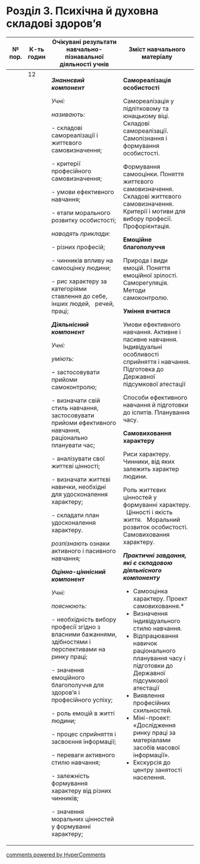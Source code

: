 <div id="hypercomments_widget" class="js-hypercomments-widget invisible"></div>

# Розділ 3. Психічна й духовна складові здоров’я 

<table>
  <tr>
    <td width="10%" align="center"><b>№ пор.</b></td>
    <td width="10%" align="center"><b>К-ть годин</b></td>
    <td width="40%" align="center"><b>Очікувані результати навчально-пізнавальної діяльності учнів</b></td>
    <td width="40%" align="center"><b>Зміст навчального матеріалу</b></td>
  </tr>
<tbody>
  <tr>
<td width="10%" style="vertical-align:top !important;"></td>
<td width="10%" style="vertical-align:top !important;">12</td>
    <td width="40%" style="vertical-align:top !important;">
<p><strong><em>Знаннєвий компонент</em></strong></p>
<p><em>Учні:</em></p>
<p><em>називають:</em></p>
<p>- складові самореалізації і життєвого самовизначення;</p>
<p>- критерії професійного самовизначення;</p>
<p>- умови ефективного навчання;</p>
<p>- етапи морального розвитку особистості;</p>
<p><em>наводять приклади:</em></p>
<p>- різних професій;</p>
<p>- чинників впливу на самооцінку людини;</p>
<p>- рис характеру за категоріями ставлення до себе, інших людей,&nbsp;&nbsp; речей, праці;</p>
<p><strong><em>Діяльнісний компонент</em></strong></p>
<p><em>Учні:</em></p>
<p><em>уміють:</em></p>
<p><strong>- </strong>застосовувати&nbsp; прийоми самоконтролю;</p>
<p>- визначати свій стиль навчання, застосовувати прийоми ефективного навчання, раціонально планувати час;</p>
<p>- аналізувати свої життєві цінності;</p>
<p>- визначати життєві навички, необхідні для удосконалення характеру;</p>
<p>- складати план удосконалення характеру.</p>
<p><em>розпізнають</em> ознаки активного і пасивного навчання<em>;</em></p>
<p><strong><em>Оцінно-ціннісний компонент</em></strong></p>
<p><em>Учні:</em></p>
<p><em>пояснюють:</em></p>
<p>- необхідність вибору професії згідно з власними бажаннями, здібностями і перспективами на ринку праці;</p>
<p>- значення емоційного благополуччя для здоров&rsquo;я і професійного успіху;</p>
<p>- роль емоцій в житті людини;</p>
<p>- процес сприйняття і засвоєння інформації;</p>
<p>- переваги активного стилю навчання;&nbsp;</p>
<p>- залежність формування характеру від різних чинників;</p>
<p>- значення моральних цінностей у формуванні характеру;</p>
</td>
    <td width="40%" style="vertical-align:top !important;">
<p><strong>Самореалізація особистості</strong></p>
<p>Самореалізація у підлітковому та юнацькому віці. Складові самореалізації. Самопізнання і формування особистості.</p>
<p>Формування самооцінки. Поняття життєвого самовизначення. Складові життєвого самовизначення. Критерії і мотиви для вибору професії. Профорієнтація.</p>
<p><strong>Емоційне благополуччя</strong></p>
<p>Природа і види емоцій. Поняття емоційної зрілості. Саморегуляція. Методи самоконтролю.</p>
<p><strong>Уміння вчитися</strong></p>
<p>Умови ефективного навчання. Активне і пасивне навчання. Індивідуальні особливості сприйняття і навчання. Підготовка до Державної підсумкової атестації</p>
<p>Способи ефективного навчання й підготовки до іспитів. Планування часу.</p>
<p><strong>Самовиховання характеру</strong></p>
<p>Риси характеру. Чинники, від яких залежить характер людини.</p>
<p>Роль життєвих цінностей у формуванні характеру. &nbsp;&nbsp;Цінності і якість життя. &nbsp;&nbsp;Моральний розвиток особистості. Самовиховання характеру.</p>
<p><strong><em>Практичні завдання, які є складовою діяльнісного компоненту</em></strong></p>
<ul>
<li>Самооцінка характеру. Проект самовиховання.*</li>
<li>Визначення індивідуального стилю навчання.</li>
<li>Відпрацювання навичок раціонального планування часу і підготовки до&nbsp; Державної підсумкової атестації</li>
<li>Виявлення професійних схильностей.</li>
<li>Міні-проект: &laquo;Дослідження ринку праці за матеріалами засобів масової інформації&raquo;.</li>
<li>Екскурсія до центру занятості населення.</li>
</ul>
</td>
  </tr>
</tbody>
</table>

<div class="js-hypercomments-container">
<a href="http://hypercomments.com" class="hc-link" title="comments widget">comments powered by HyperComments</a>
</div>